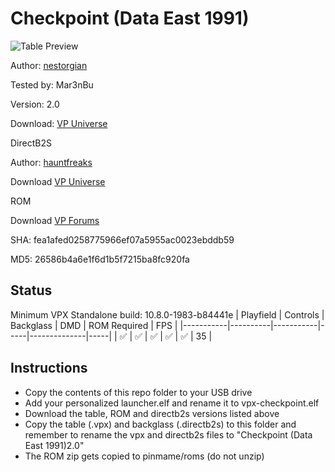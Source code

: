 # Checkpoint (Data East 1991)

![Table Preview](https://github.com/Mar3nBu/vpx-images/blob/main/vpx-checkpoint.png)

Author: [nestorgian](https://vpuniverse.com/profile/27437-nestorgian/) 

Tested by: Mar3nBu 

Version: 2.0

Download: [VP Universe](https://vpuniverse.com/files/file/11573-checkpoint-data-east-199120/)


DirectB2S

Author: [hauntfreaks](https://vpuniverse.com/profile/5216-hauntfreaks/)

Download [VP Universe](https://vpuniverse.com/files/file/10696-checkpoint-data-east-1991-b2s-with-full-dmd/)


ROM

Download [VP Forums](https://www.vpforums.org/index.php?app=downloads&showfile=826)

SHA: fea1afed0258775966ef07a5955ac0023ebddb59

MD5: 26586b4a6e1f6d1b5f7215ba8fc920fa



## Status 

Minimum VPX Standalone build: 10.8.0-1983-b84441e
| Playfield | Controls | Backglass | DMD | ROM Required | FPS | 
|-----------|----------|-----------|-----|--------------|-----|
| :white_check_mark: | :white_check_mark: | :white_check_mark: | :white_check_mark: | :white_check_mark: | 35 |



## Instructions

- Copy the contents of this repo folder to your USB drive
- Add your personalized launcher.elf and rename it to vpx-checkpoint.elf
- Download the table, ROM and directb2s versions listed above 
- Copy the table (.vpx) and backglass (.directb2s) to this folder and remember to rename the vpx and directb2s files to "Checkpoint (Data East 1991)2.0"
- The ROM zip gets copied to pinmame/roms (do not unzip)